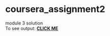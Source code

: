 # coursera_assignment2
module 3 solution
<br>
To see output:
<a href="https://mayaisa12.github.io/coursera_assignment2/"><strong>CLICK ME</strong></a>

